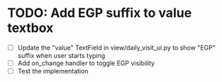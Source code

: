 # TODO: Add EGP suffix to value textbox

- [ ] Update the "value" TextField in view/daily_visit_ui.py to show "EGP" suffix when user starts typing
- [ ] Add on_change handler to toggle EGP visibility
- [ ] Test the implementation
